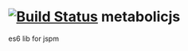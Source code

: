 [![Build Status](https://secure.travis-ci.org/djindjic/generator-gulpular.png?branch=master)](https://travis-ci.org/djindjic/metabolicjs)
metabolicjs
===========
es6 lib for jspm